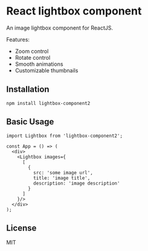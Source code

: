 # React lightbox component

An image lightbox component for ReactJS. 

Features:
 * Zoom control
 * Rotate control
 * Smooth animations
 * Customizable thumbnails


## Installation

`npm install lightbox-component2`

## Basic Usage

```
import Lightbox from 'lightbox-component2';

const App = () => (
  <div>
    <Lightbox images={
      [
        {
          src: 'some image url',
          title: 'image title',
          description: 'image description'
        }
      ]
    }/>
  </div>
);
```

## License

MIT